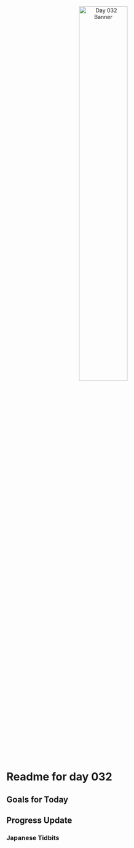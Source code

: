 <div align="center">
 <img src="../Images/image_032.jpg" alt="Day 032 Banner" width="50%">
</div>

# Readme for day 032

## Goals for Today

## Progress Update

### Japanese Tidbits

